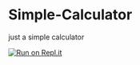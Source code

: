 # Simple-Calculator
just a simple calculator

[![Run on Repl.it](https://repl.it/badge/github/DaffaDaff/Simple-Calculator)](https://repl.it/github/DaffaDaff/Simple-Calculator)
